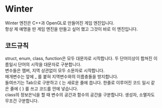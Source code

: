 # Winter
Winter 엔진은 C++과 OpenGL로 만들어진 게임 엔진입니다. <br>
항상 제 예명을 딴 게임 엔진을 만들고 싶어 했고 그것이 바로 이 엔진입니다.

## 코드규칙
struct, enum, class, function은 모두 대문자로 시작합니다. 두 단어이상이 합쳐진 이름일시 단어의 시작을 대문자로 구분합니다. <br>
변수들은 멤버, 지역 상관없이 모두 소문자로 시작합니다. <br>
매개변수는 앞에  _ 를 붙혀 지역변수와의 이름충돌을 방지합니다. <br>
들여쓰기는 Tab으로 구분하고 { 는 새로운 줄에 씁니다. 한줄로 이루어진 코드 일시 같은 줄에 { } 를 쓰고 코드를 안에 넣습니다. <br>
class의 정보은닉을 할 때 변수의 공간과 함수의 공간을 구분합니다. 생성자, 소멸자도 무조건 구분합니다. <br>
